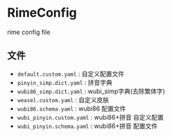 # RimeConfig
rime config file 
 
## 文件 
 
* `default.custom.yaml` : 自定义配置文件
* `pinyin_simp.dict.yaml` : 拼音字典
* `wubi86_simp.dict.yaml` : wubi_simp字典(去除繁体字)
* `weasel.custom.yaml` : 自定义皮肤
* `wubi86.schema.yaml` : wubi86 配置文件
* `wubi_pinyin.custom.yaml` : wubi86+拼音 自定义配置
* `wubi_pinyin.schema.yaml` : wubi86+拼音 配置文件
